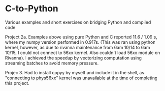 # C-to-Python

Various examples and short exercises on bridging Python and compiled code
  
Project 2a.
Examples above using pure Python and C reported 11.6 / 1.09 s, where my numpy version performed in 0.917s. (This was ran using python kernel, however, as due to rivanna maintenance from 6am 10/14 to 6am 10/15, I could not connect to 56xx kernel. Also couldn't load 56xx module on Rivanna). I achieved the speedup by vectorizing computation using streaming batches to avoid memory pressure. 

Projec 3.
Had to install cppyy by myself and include it in the shell, as "connecting to phys56xx" kernel was unavailable at the time of completing this project.